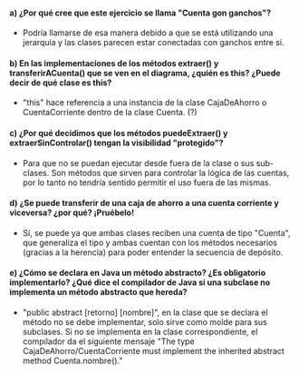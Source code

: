 #### a) ¿Por qué cree que este ejercicio se llama "Cuenta gon ganchos"?
- Podría llamarse de esa manera debido a que se está utilizando una jerarquía y las clases parecen estar conectadas con ganchos entre sí.

#### b) En las implementaciones de los métodos extraer() y transferirACuenta() que se ven en el diagrama, ¿quién es this? ¿Puede decir de qué clase es this?
- "this" hace referencia a una instancia de la clase CajaDeAhorro o CuentaCorriente dentro de la clase Cuenta. (?)

#### c) ¿Por qué decidimos que los métodos puedeExtraer() y extraerSinControlar() tengan la visibilidad "protegido"?
- Para que no se puedan ejecutar desde fuera de la clase o sus sub-clases. Son métodos que sirven para controlar la lógica de las cuentas, por lo tanto no tendría sentido permitir el uso fuera de las mismas.

#### d) ¿Se puede transferir de una caja de ahorro a una cuenta corriente y viceversa? ¿por qué? ¡Pruébelo!
- Sí, se puede ya que ambas clases reciben una cuenta de tipo "Cuenta", que generaliza el tipo y ambas cuentan con los métodos necesarios (gracias a la herencia) para poder entender la secuencia de depósito.

#### e) ¿Cómo se declara en Java un método abstracto? ¿Es obligatorio implementarlo? ¿Qué dice el compilador de Java si una subclase no implementa un método abstracto que hereda?
- "public abstract [retorno] [nombre]", en la clase que se declara el método no se debe implementar, solo sirve como molde para sus subclases.
Si no se implementa en la clase correspondiente, el compilador da el siguiente mensaje "The type CajaDeAhorro/CuentaCorriente must implement the inherited abstract method Cuenta.nombre()."
